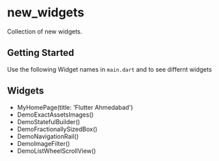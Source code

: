 # new_widgets

Collection of new widgets.

## Getting Started

Use the following Widget names in `main.dart` and to see differnt widgets


## Widgets

- MyHomePage(title: 'Flutter Ahmedabad')
- DemoExactAssetsImages()
- DemoStatefulBuilder()
- DemoFractionallySizedBox()
- DemoNavigationRail()
- DemoImageFilter()
- DemoListWheelScrollView()


